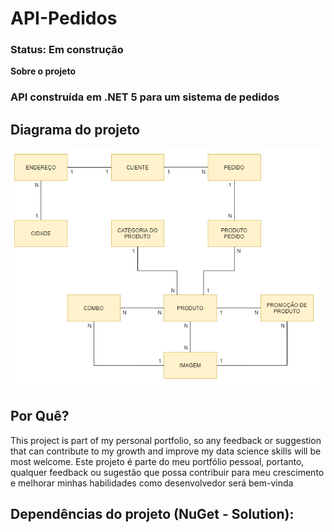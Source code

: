 # API-Pedidos

### Status: Em construção

**Sobre o projeto**

### API construída em .NET 5 para um sistema de pedidos

## Diagrama do projeto 

<p align="center">
  <a href="#">
    <img align="center" width="700" src="Diagram/api_diagram.png" />
  </a>
</p>

## Por Quê?

This project is part of my personal portfolio, so any feedback or suggestion that can contribute to my growth and improve my data science skills will be most welcome.
Este projeto é parte do meu portfólio pessoal, portanto, qualquer feedback ou sugestão que possa contribuir para meu crescimento e melhorar minhas habilidades como desenvolvedor será bem-vinda


## Dependências  do projeto (NuGet - Solution):
